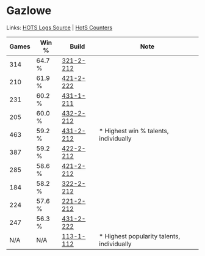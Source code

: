 # Gazlowe

Links: [HOTS Logs Source](https://www.hotslogs.com/Sitewide/HeroDetails?Hero=Gazlowe) | [HotS Counters](http://hotscounters.com/#/hero/Gazlowe)

Games  | Win %  | Build     | Note
-----  | -----  | -----     | ----
314    | 64.7 % | [321-2-212](http://www.heroesfire.com/hots/talent-calculator/gazlowe#oPeq) | 
210    | 61.9 % | [421-2-222](http://www.heroesfire.com/hots/talent-calculator/gazlowe#sDn-) | 
231    | 60.2 % | [431-1-211](http://www.heroesfire.com/hots/talent-calculator/gazlowe#sbyh) | 
205    | 60.0 % | [432-2-212](http://www.heroesfire.com/hots/talent-calculator/gazlowe#seea) | 
463    | 59.2 % | [431-2-212](http://www.heroesfire.com/hots/talent-calculator/gazlowe#scCK) | * Highest win % talents, individually
387    | 59.2 % | [422-2-212](http://www.heroesfire.com/hots/talent-calculator/gazlowe#sGE4) | 
285    | 58.6 % | [421-2-212](http://www.heroesfire.com/hots/talent-calculator/gazlowe#sDnq) | 
184    | 58.2 % | [322-2-212](http://www.heroesfire.com/hots/talent-calculator/gazlowe#oS54) | 
224    | 57.6 % | [221-2-212](http://www.heroesfire.com/hots/talent-calculator/gazlowe#kbVq) | 
247    | 56.3 % | [431-2-222](http://www.heroesfire.com/hots/talent-calculator/gazlowe#scCU) | 
N/A    | N/A    | [113-1-112](http://www.heroesfire.com/hots/talent-calculator/gazlowe#gTZe) | * Highest popularity talents, individually

